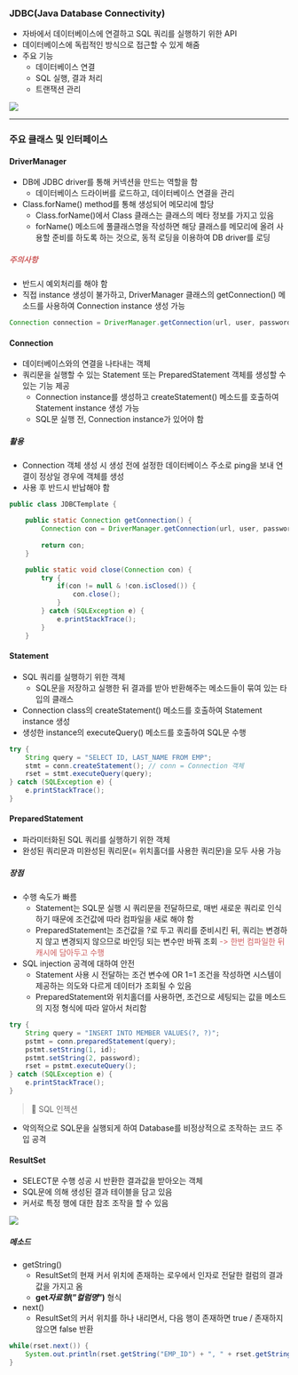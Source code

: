 ### JDBC(Java Database Connectivity)
- 자바에서 데이터베이스에 연결하고 SQL 쿼리를 실행하기 위한 API
- 데이터베이스에 독립적인 방식으로 접근할 수 있게 해줌
- 주요 기능
  - 데이터베이스 연결
  - SQL 실행, 결과 처리
  - 트랜잭션 관리
  
![](https://velog.velcdn.com/images/hso07202/post/c1bd8c0e-9573-4d61-9f9c-99a3ec571152/image.png)

---

### 주요 클래스 및 인터페이스

#### DriverManager
- DB에 JDBC driver를 통해 커넥션을 만드는 역할을 함
  - 데이터베이스 드라이버를 로드하고, 데이터베이스 연결을 관리
- Class.forName() method를 통해 생성되어 메모리에 할당
  - Class.forName()에서 Class 클래스는 클래스의 메타 정보를 가지고 있음
  - forName() 메소드에 풀클래스명을 작성하면 해당 클래스를 메모리에 올려 사용할 준비를 하도록 하는 것으로, 동적 로딩을 이용하여 DB driver를 로딩

##### <span style="color:indianred"> 주의사항 </span>
- 반드시 예외처리를 해야 함
- 직접 instance 생성이 불가하고, DriverManager 클래스의 getConnection() 메소드를 사용하여 Connection instance 생성 가능

```java
Connection connection = DriverManager.getConnection(url, user, password);
```

#### Connection
- 데이터베이스와의 연결을 나타내는 객체
- 쿼리문을 실행할 수 있는 Statement 또는 PreparedStatement 객체를 생성할 수 있는 기능 제공
  - Connection instance를 생성하고 createStatement() 메소드를 호출하여 Statement instance 생성 가능
  - SQL문 실행 전, Connection instance가 있어야 함

##### 활용
- Connection 객체 생성 시 생성 전에 설정한 데이터베이스 주소로 ping을 보내 연결이 정상일 경우에 객체를 생성
- 사용 후 반드시 반납해야 함


```java
public class JDBCTemplate {

    public static Connection getConnection() {
        Connection con = DriverManager.getConnection(url, user, password);
        
        return con;
    }

	public static void close(Connection con) {
        try {
            if(con != null & !con.isClosed()) {
                con.close();
            }
        } catch (SQLException e) {
            e.printStackTrace();
        }
    }
```

#### Statement
- SQL 쿼리를 실행하기 위한 객체
  - SQL문을 저장하고 실행한 뒤 결과를 받아 반환해주는 메소드들이 묶여 있는 타입의 클래스
- Connection class의 createStatement() 메소드를 호출하여 Statement instance 생성
- 생성한 instance의  executeQuery() 메소드를 호출하여 SQL문 수행

```java
try {
	String query = "SELECT ID, LAST_NAME FROM EMP";
	stmt = conn.createStatement(); // conn = Connection 객체
	rset = stmt.executeQuery(query);
} catch (SQLException e) {
	e.printStackTrace();
}
```

#### PreparedStatement
- 파라미터화된 SQL 쿼리를 실행하기 위한 객체
- 완성된 쿼리문과 미완성된 쿼리문(= 위치홀더를 사용한 쿼리문)을 모두 사용 가능

##### 장점
- 수행 속도가 빠름
  - Statement는  SQL문 실행 시 쿼리문을 전달하므로, 매번 새로운 쿼리로 인식하기 때문에 조건값에 따라 컴파일을 새로 해야 함
  -  PreparedStatement는 조건값을 ?로 두고 쿼리를 준비시킨 뒤, 쿼리는 변경하지 않고 변경되지 않으므로 바인딩 되는 변수만 바꿔 조회
    <span style="color:indianred"> -> 한번 컴파일한 뒤 캐시에 담아두고 수행 </span>
- SQL injection 공격에 대하여 안전
  - Statement 사용 시 전달하는 조건 변수에 OR 1=1 조건을 작성하면 시스템이 제공하는 의도와 다르게 데이터가 조회될 수 있음
  - PreparedStatement와 위치홀더를 사용하면, 조건으로 세팅되는 값을 메소드의 지정 형식에 따라 알아서 처리함

```java
try {
	String query = "INSERT INTO MEMBER VALUES(?, ?)";
	pstmt = conn.preparedStatement(query);
	pstmt.setString(1, id);
	pstmt.setString(2, password);
	rset = pstmt.executeQuery();
} catch (SQLException e) {
	e.printStackTrace();
}
```

> 👾 SQL 인젝션
- 악의적으로 SQL문을 실행되게 하여 Database를 비정상적으로 조작하는 코드 주입 공격

#### ResultSet
- SELECT문 수행 성공 시 반환한 결과값을 받아오는 객체
- SQL문에 의해 생성된 결과 테이블을 담고 있음
- 커서로 특정 행에 대한 참조 조작을 할 수 있음

![](https://velog.velcdn.com/images/hso07202/post/2fbb5757-cc57-4085-97fe-879b0e42e3a0/image.png)

##### 메소드
- getString()
    - ResultSet의 현재 커서 위치에 존재하는 로우에서 인자로 전달한 컬럼의 결과 값을 가지고 옴
    - **get*자료형*(”*컬럼명*”)** 형식
- next()
    - ResultSet의 커서 위치를 하나 내리면서, 다음 행이 존재하면 true / 존재하지 않으면 false 반환
    
```java
while(rset.next()) {
    System.out.println(rset.getString("EMP_ID") + ", " + rset.getString("EMP_NAME"));
}
```
